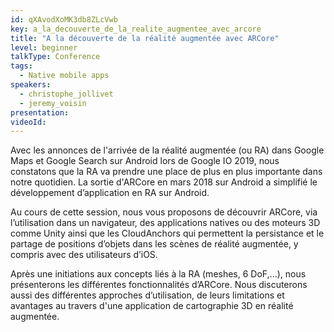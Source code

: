 ```yaml
---
id: qXAvodXoMK3db8ZLcVwb
key: a_la_decouverte_de_la_realite_augmentee_avec_arcore
title: "A la découverte de la réalité augmentée avec ARCore"
level: beginner
talkType: Conference 
tags:
  - Native mobile apps
speakers:
  - christophe_jollivet
  - jeremy_voisin
presentation:
videoId:
---
```

Avec les annonces de l'arrivée de la réalité augmentée (ou RA)  dans Google Maps et Google Search sur Android lors de Google IO 2019, nous constatons que la RA va prendre une place de plus en plus importante dans notre quotidien. La sortie d'ARCore en mars 2018 sur Android a simplifié le développement d’application en RA sur Android.

Au cours de cette session, nous vous proposons de découvrir ARCore, via l’utilisation dans un navigateur, des applications natives ou des moteurs 3D comme Unity ainsi que les CloudAnchors qui permettent la persistance et le partage de positions d’objets dans les scènes de réalité augmentée, y compris avec des utilisateurs d’iOS.

Après une initiations aux concepts liés à la RA (meshes, 6 DoF,...), nous présenterons les différentes fonctionnalités d’ARCore. Nous discuterons aussi des différentes approches d’utilisation, de leurs limitations et avantages au travers d'une application de cartographie 3D en réalité augmentée.

